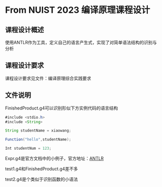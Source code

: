 # From NUIST 2023 编译原理课程设计

## 课程设计概述

使用ANTLR作为工具，定义自己的语言产生式，实现了对简单语法结构的识别与分析

## 课程设计要求

课程设计要求见文件：编译原理综合实践要求

## 文件说明

FinishedProduct.g4可以识别形似下方实例代码的语言结构

```java
#include <stdio.h>
#include <String>

String studentName = xiaowang;

Function("hello",studentName);

Int studentNum = 123;

```

Expr.g4是官方文档中的小例子，官方地址：[ANTLR](https://www.antlr.org/index.html)

test1.g4和FinishedProduct.g4差不多

test2.g4是个类似于识别函数的小语法




